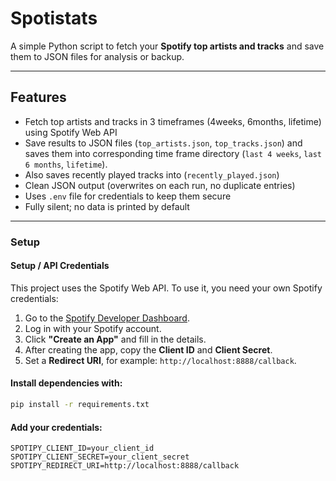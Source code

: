 # Spotistats

A simple Python script to fetch your **Spotify top artists and tracks** and save them to JSON files for analysis or backup.

---

## Features

- Fetch top artists and tracks in 3 timeframes (4weeks, 6months, lifetime) using Spotify Web API
- Save results to JSON files (`top_artists.json`, `top_tracks.json`) and saves them into corresponding time frame directory (`last 4 weeks`, `last 6 months`, `lifetime`).
- Also saves recently played tracks into (`recently_played.json`)
- Clean JSON output (overwrites on each run, no duplicate entries)
- Uses `.env` file for credentials to keep them secure
- Fully silent; no data is printed by default

---

### Setup

#### Setup / API Credentials

This project uses the Spotify Web API. To use it, you need your own Spotify credentials:

1. Go to the [Spotify Developer Dashboard](https://developer.spotify.com/dashboard/).
2. Log in with your Spotify account.
3. Click **"Create an App"** and fill in the details.
4. After creating the app, copy the **Client ID** and **Client Secret**.
5. Set a **Redirect URI**, for example: `http://localhost:8888/callback`.


#### Install dependencies with:

```bash
pip install -r requirements.txt
```

#### Add your credentials:
```
SPOTIPY_CLIENT_ID=your_client_id
SPOTIPY_CLIENT_SECRET=your_client_secret
SPOTIPY_REDIRECT_URI=http://localhost:8888/callback
```

